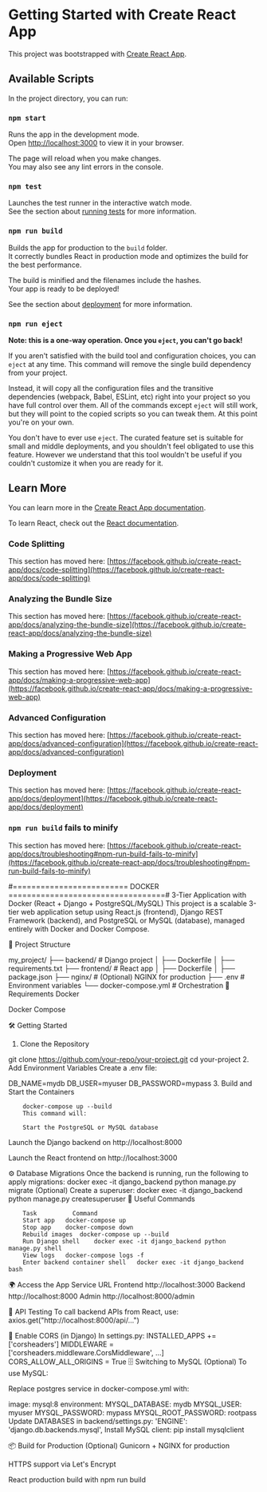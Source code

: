 <!-- // "proxy": "http://127.0.0.1:8000", -->

  <!-- "proxy": "http://vendor1.lvh.me:8000", -->
# Getting Started with Create React App

This project was bootstrapped with [Create React App](https://github.com/facebook/create-react-app).

## Available Scripts

In the project directory, you can run:

### `npm start`

Runs the app in the development mode.\
Open [http://localhost:3000](http://localhost:3000) to view it in your browser.

The page will reload when you make changes.\
You may also see any lint errors in the console.

### `npm test`

Launches the test runner in the interactive watch mode.\
See the section about [running tests](https://facebook.github.io/create-react-app/docs/running-tests) for more information.

### `npm run build`

Builds the app for production to the `build` folder.\
It correctly bundles React in production mode and optimizes the build for the best performance.

The build is minified and the filenames include the hashes.\
Your app is ready to be deployed!

See the section about [deployment](https://facebook.github.io/create-react-app/docs/deployment) for more information.

### `npm run eject`

**Note: this is a one-way operation. Once you `eject`, you can't go back!**

If you aren't satisfied with the build tool and configuration choices, you can `eject` at any time. This command will remove the single build dependency from your project.

Instead, it will copy all the configuration files and the transitive dependencies (webpack, Babel, ESLint, etc) right into your project so you have full control over them. All of the commands except `eject` will still work, but they will point to the copied scripts so you can tweak them. At this point you're on your own.

You don't have to ever use `eject`. The curated feature set is suitable for small and middle deployments, and you shouldn't feel obligated to use this feature. However we understand that this tool wouldn't be useful if you couldn't customize it when you are ready for it.

## Learn More

You can learn more in the [Create React App documentation](https://facebook.github.io/create-react-app/docs/getting-started).

To learn React, check out the [React documentation](https://reactjs.org/).

### Code Splitting

This section has moved here: [https://facebook.github.io/create-react-app/docs/code-splitting](https://facebook.github.io/create-react-app/docs/code-splitting)

### Analyzing the Bundle Size

This section has moved here: [https://facebook.github.io/create-react-app/docs/analyzing-the-bundle-size](https://facebook.github.io/create-react-app/docs/analyzing-the-bundle-size)

### Making a Progressive Web App

This section has moved here: [https://facebook.github.io/create-react-app/docs/making-a-progressive-web-app](https://facebook.github.io/create-react-app/docs/making-a-progressive-web-app)

### Advanced Configuration

This section has moved here: [https://facebook.github.io/create-react-app/docs/advanced-configuration](https://facebook.github.io/create-react-app/docs/advanced-configuration)

### Deployment

This section has moved here: [https://facebook.github.io/create-react-app/docs/deployment](https://facebook.github.io/create-react-app/docs/deployment)

### `npm run build` fails to minify

This section has moved here: [https://facebook.github.io/create-react-app/docs/troubleshooting#npm-run-build-fails-to-minify](https://facebook.github.io/create-react-app/docs/troubleshooting#npm-run-build-fails-to-minify)

#========================= DOCKER ==================================#
3-Tier Application with Docker (React + Django + PostgreSQL/MySQL)
This project is a scalable 3-tier web application setup using React.js (frontend), Django REST Framework (backend), and PostgreSQL or MySQL (database), managed entirely with Docker and Docker Compose.

📂 Project Structure

my_project/
├── backend/ # Django project
│ ├── Dockerfile
│ ├── requirements.txt
├── frontend/ # React app
│ ├── Dockerfile
│ ├── package.json
├── nginx/ # (Optional) NGINX for production
├── .env # Environment variables
└── docker-compose.yml # Orchestration
🔧 Requirements
Docker

Docker Compose

🛠️ Getting Started

1. Clone the Repository

git clone https://github.com/your-repo/your-project.git
cd your-project 2. Add Environment Variables
Create a .env file:

DB_NAME=mydb
DB_USER=myuser
DB_PASSWORD=mypass 3. Build and Start the Containers

        docker-compose up --build
        This command will:

        Start the PostgreSQL or MySQL database

Launch the Django backend on http://localhost:8000

Launch the React frontend on http://localhost:3000

⚙️ Database Migrations
Once the backend is running, run the following to apply migrations:
docker exec -it django_backend python manage.py migrate
(Optional) Create a superuser:
docker exec -it django_backend python manage.py createsuperuser
🔁 Useful Commands

        Task	      Command
        Start app	docker-compose up
        Stop app	docker-compose down
        Rebuild images	docker-compose up --build
        Run Django shell	docker exec -it django_backend python manage.py shell
        View logs	docker-compose logs -f
        Enter backend container shell	docker exec -it django_backend bash

🌍 Access the App
Service URL
Frontend http://localhost:3000
Backend http://localhost:8000
Admin http://localhost:8000/admin

🧪 API Testing
To call backend APIs from React, use:
axios.get("http://localhost:8000/api/...")

🔐 Enable CORS (in Django)
In settings.py:
INSTALLED_APPS += ['corsheaders']
MIDDLEWARE = ['corsheaders.middleware.CorsMiddleware', ...]
CORS_ALLOW_ALL_ORIGINS = True
🗄️ Switching to MySQL (Optional)
To use MySQL:

Replace postgres service in docker-compose.yml with:

image: mysql:8
environment:
MYSQL_DATABASE: mydb
MYSQL_USER: myuser
MYSQL_PASSWORD: mypass
MYSQL_ROOT_PASSWORD: rootpass
Update DATABASES in backend/settings.py:
'ENGINE': 'django.db.backends.mysql',
Install MySQL client:
pip install mysqlclient

📦 Build for Production (Optional)
Gunicorn + NGINX for production

HTTPS support via Let's Encrypt

React production build with npm run build
